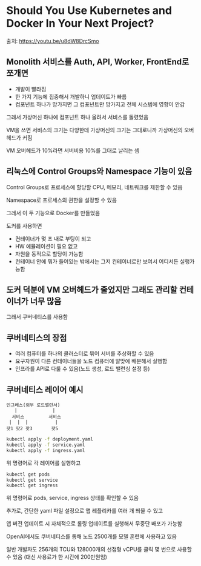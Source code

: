 # Should You Use Kubernetes and Docker In Your Next Project?

출처: https://youtu.be/u8dW8DrcSmo

## Monolith 서비스를 Auth, API, Worker, FrontEnd로 쪼개면

- 개발이 빨라짐
- 한 가지 기능에 집중해서 개발하니 업데이트가 빠름
- 컴포넌트 하나가 망가지면 그 컴포넌트만 망가지고 전체 시스템에 영향이 안감

그래서 가상머신 하나에 컴포넌트 하나 올려서 서비스를 돌렸었음

VM을 쓰면 서비스의 크기는 다양한데 가상머신의 크기는 그대로니까 가상머신의 오버헤드가 커짐

VM 오버헤드가 10%라면 서버비용 10%를 그대로 날리는 셈

## 리눅스에 Control Groups와 Namespace 기능이 있음

Control Groups로 프로세스에 할당할 CPU, 메모리, 네트워크를 제한할 수 있음

Namespace로 프로세스의 권한을 설정할 수 있음

그레서 이 두 기능으로 Docker를 만들었음

도커를 사용하면

- 컨테이너가 몇 초 내로 부팅이 되고
- HW 에뮬레이션이 필요 없고
- 자원을 동적으로 할당이 가능함
- 컨테이너 안에 뭐가 들어있는 밖에서는 그저 컨테이너로만 보여서 어디서든 실행가능함

## 도커 덕분에 VM 오버헤드가 줄었지만 그래도 관리할 컨테이너가 너무 많음

그래서 쿠버네티스를 사용함

## 쿠버네티스의 장점

- 여러 컴퓨터를 하나의 클러스터로 묶어 서버를 추상화할 수 있음
- 요구자원이 다른 컨테이너들을 노드 컴퓨터에 알맞에 배분해서 실행함
- 인프라를 API로 다룰 수 있음(노드 생성, 로드 밸런싱 설정 등)

## 쿠버네티스 레이어 예시

```
인그레스(외부 로드밸런서)
   |             |
  서비스         서비스
 |  |  |          |
팟1 팟2 팟3       팟5
```

```bash
kubectl apply -f deployment.yaml
kubectl apply -f service.yaml
kubectl apply -f ingress.yaml
```

위 명령어로 각 레이어를 실행하고

```bash
kubectl get pods
kubectl get service
kubectl get ingress
```

위 명령어로 pods, service, ingress 상태를 확인할 수 있음

추가로, 간단한 yaml 파일 설정으로 앱 레플리카를 여러 개 띄울 수 있고

앱 버전 업데이트 시 자체적으로 롤링 업데이트를 실행해서 무중단 배포가 가능함

OpenAI에서도 쿠버네티스를 통해 노드 2500개를 모델 훈련에 사용하고 있음

일반 개발자도 256개의 TCU와 128000개의 선점형 vCPU를 클릭 몇 번으로 사용할 수 있음 (대신 사용료가 한 시간에 200만원임)
